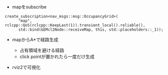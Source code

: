 - mapをsubscribe
```
create_subscription<nav_msgs::msg::OccupancyGrid>(
	  "map", rclcpp::QoS(rclcpp::KeepLast(1)).transient_local().reliable(),
	  std::bind(&EMcl2Node::receiveMap, this, std::placeholders::_1));
```
- mapからA*で経路生成
  - 占有領域を避ける経路
  - click pointが置かれたら一度だけ生成

- rviz2で可視化